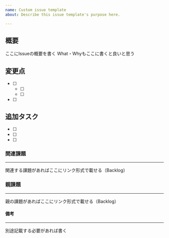 ```yaml
---
name: Custom issue template
about: Describe this issue template's purpose here.

---
```


## 概要
ここにIssueの概要を書く
What・Whyもここに書くと良いと思う
 
## 変更点
- [ ]
  - [ ]
  - [ ]
- [ ]
 
## 追加タスク
- [ ]
- [ ]
- [ ]
 
### 関連課題
---
関連する課題があればここにリンク形式で載せる（Backlog）
 
### 親課題
---
親の課題があればここにリンク形式で載せる（Backlog）
 
#### 備考
---
別途記載する必要があれば書く
